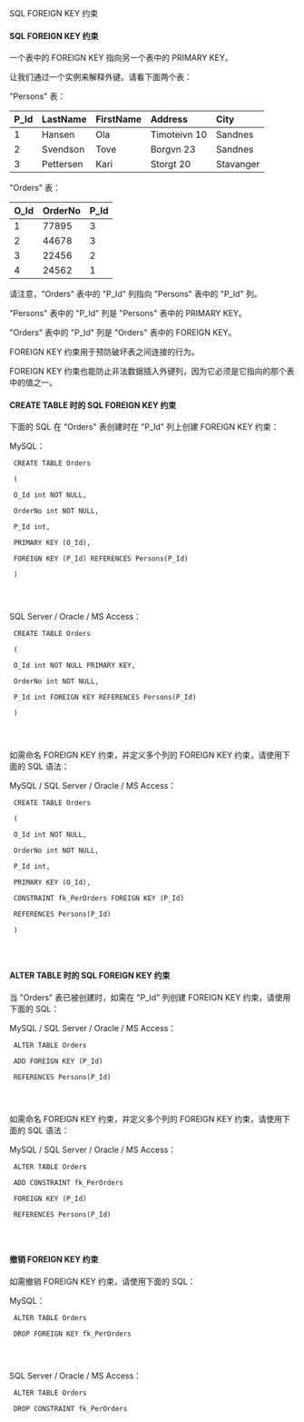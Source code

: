  SQL FOREIGN KEY 约束 

#### SQL FOREIGN KEY 约束

 一个表中的 FOREIGN KEY 指向另一个表中的 PRIMARY KEY。

 让我们通过一个实例来解释外键。请看下面两个表：

 "Persons" 表：

 

|P_Id|LastName|FirstName|Address|City|
|:--|:--|:--|:--|:--|
|1|Hansen|Ola|Timoteivn 10|Sandnes|
|2|Svendson|Tove|Borgvn 23|Sandnes|
|3|Pettersen|Kari|Storgt 20|Stavanger|

"Orders" 表：

 

|O_Id|OrderNo|P_Id|
|:--|:--|:--|
|1|77895|3|
|2|44678|3|
|3|22456|2|
|4|24562|1|

请注意，"Orders" 表中的 "P_Id" 列指向 "Persons" 表中的 "P_Id" 列。

 "Persons" 表中的 "P_Id" 列是 "Persons" 表中的 PRIMARY KEY。

 "Orders" 表中的 "P_Id" 列是 "Orders" 表中的 FOREIGN KEY。

 FOREIGN KEY 约束用于预防破坏表之间连接的行为。

 FOREIGN KEY 约束也能防止非法数据插入外键列，因为它必须是它指向的那个表中的值之一。

 

#### CREATE TABLE 时的 SQL FOREIGN KEY 约束

 下面的 SQL 在 "Orders" 表创建时在 "P_Id" 列上创建 FOREIGN KEY 约束：

 MySQL：

 
```
 CREATE TABLE Orders

 (

 O_Id int NOT NULL,

 OrderNo int NOT NULL,

 P_Id int,

 PRIMARY KEY (O_Id),

 FOREIGN KEY (P_Id) REFERENCES Persons(P_Id)

 )




```
 SQL Server / Oracle / MS Access：

 
```
 CREATE TABLE Orders

 (

 O_Id int NOT NULL PRIMARY KEY,

 OrderNo int NOT NULL,

 P_Id int FOREIGN KEY REFERENCES Persons(P_Id)

 )




```
 如需命名 FOREIGN KEY 约束，并定义多个列的 FOREIGN KEY 约束，请使用下面的 SQL 语法：

 MySQL / SQL Server / Oracle / MS Access：

 
```
 CREATE TABLE Orders

 (

 O_Id int NOT NULL,

 OrderNo int NOT NULL,

 P_Id int,

 PRIMARY KEY (O_Id),

 CONSTRAINT fk_PerOrders FOREIGN KEY (P_Id)

 REFERENCES Persons(P_Id)

 )




```
 



#### ALTER TABLE 时的 SQL FOREIGN KEY 约束

 当 "Orders" 表已被创建时，如需在 "P_Id" 列创建 FOREIGN KEY 约束，请使用下面的 SQL：

 MySQL / SQL Server / Oracle / MS Access：

 
```
 ALTER TABLE Orders

 ADD FOREIGN KEY (P_Id)

 REFERENCES Persons(P_Id)




```
 如需命名 FOREIGN KEY 约束，并定义多个列的 FOREIGN KEY 约束，请使用下面的 SQL 语法：

 MySQL / SQL Server / Oracle / MS Access：

 
```
 ALTER TABLE Orders

 ADD CONSTRAINT fk_PerOrders

 FOREIGN KEY (P_Id)

 REFERENCES Persons(P_Id)




```
 



#### 撤销 FOREIGN KEY 约束

 如需撤销 FOREIGN KEY 约束，请使用下面的 SQL：

 MySQL：

 
```
 ALTER TABLE Orders

 DROP FOREIGN KEY fk_PerOrders




```
 SQL Server / Oracle / MS Access：

 
```
 ALTER TABLE Orders

 DROP CONSTRAINT fk_PerOrders




```
 




